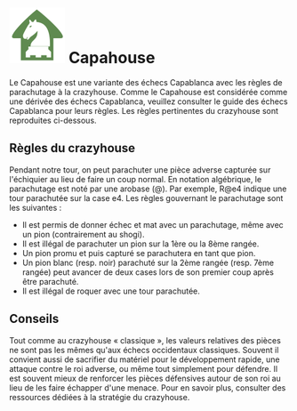 # ![Capahouse](https://github.com/gbtami/pychess-variants/blob/master/static/icons/CHouse.svg) Capahouse

Le Capahouse est une variante des échecs Capablanca avec les règles de parachutage à la crazyhouse. Comme le Capahouse est considérée comme une dérivée des échecs Capablanca, veuillez consulter le guide des échecs Capablanca pour leurs règles. Les règles pertinentes du crazyhouse sont reproduites ci-dessous.

## Règles du crazyhouse

Pendant notre tour, on peut parachuter une pièce adverse capturée sur l'échiquier au lieu de faire un coup normal. En notation algébrique, le parachutage est noté par une arobase (@). Par exemple, R@e4 indique une tour parachutée sur la case e4. Les règles gouvernant le parachutage sont les suivantes :

* Il est permis de donner échec et mat avec un parachutage, même avec un pion (contrairement au shogi).
* Il est illégal de parachuter un pion sur la 1ère ou la 8ème rangée.
* Un pion promu et puis capturé se parachutera en tant que pion.
* Un pion blanc (resp. noir) parachuté sur la 2ème rangée (resp. 7ème rangée) peut avancer de deux cases lors de son premier coup après être parachuté.
* Il est illégal de roquer avec une tour parachutée.

## Conseils

Tout comme au crazyhouse « classique », les valeurs relatives des pièces ne sont pas les mêmes qu'aux échecs occidentaux classiques. Souvent il convient aussi de sacrifier du matériel pour le développement rapide, une attaque contre le roi adverse, ou même tout simplement pour défendre. Il est souvent mieux de renforcer les pièces défensives autour de son roi au lieu de les faire échapper d'une menace. Pour en savoir plus, consulter des ressources dédiées à la stratégie du crazyhouse.
